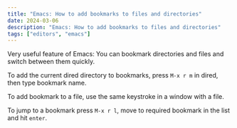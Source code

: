 ```yaml
---
title: "Emacs: How to add bookmarks to files and directories"
date: 2024-03-06
description: "Emacs: How to add bookmarks to files and directories"
tags: ["editors", "emacs"]
---
```




Very useful feature of Emacs: You can bookmark directories and files
and switch between them quickly.

<!--more-->

To add the current dired directory to bookmarks, press
`M-x r m` in dired, then type bookmark name.

To add bookmark to a file, use the same keystroke in a window with a file.

To jump to a bookmark press `M-x r l`, move to required
bookmark in the list and hit `enter`.
